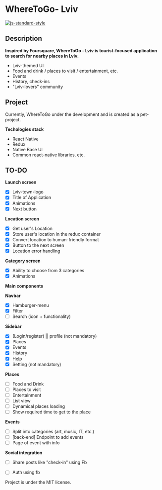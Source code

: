 #  WhereToGo- Lviv
[![js-standard-style](https://img.shields.io/badge/code%20style-standard-brightgreen.svg?style=flat)](http://standardjs.com/)

## Description

**Inspired by Foursquare, WhereToGo - Lviv is tourist-focused application to search for nearby places in Lviv.**

* Lviv-themed UI
* Food and drink / places to visit / entertainment, etc.
* Events
* History, check-ins
* "Lviv-lovers" community


## Project

Currently, WhereToGo under the development and is created as a pet-project.

**Techologies stack**

  * React Native
  * Redux
  * Native Base UI
  * Common react-native libraries, etc.

## TO-DO

**Launch screen**

- [x] Lviv-town-logo
- [x] Title of Application
- [x] Animations
- [x] Next button

**Location screen**

- [x] Get user's Location
- [x] Store user's location in the redux container
- [x] Convert location to human-friendly format
- [x] Button to the next screen
- [x] Location error handling

**Category screen**

- [x] Ability to choose from 3 categories
- [x] Animations

**Main components**

**Navbar**

- [x] Hamburger-menu
- [x] Filter
- [ ] Search (icon + functionality)

**Sidebar**

- [x] (Login/register) || profile (not mandatory)
- [x] Places
- [x] Events
- [x] History
- [x] Help
- [x] Setting (not mandatory)

**Places**

- [ ] Food and Drink
- [ ] Places to visit
- [ ] Entertainment
- [ ] List view
- [ ] Dynamical places loading
- [ ] Show required time to get to the place

**Events**

- [ ] Split into categories (art, music, IT, etc.)
- [ ] [back-end] Endpoint to add events
- [ ] Page of event with info

**Social integration**

- [ ] Share posts like "check-in" using Fb
- [ ] Auth using fb


Project is under the MIT license.
